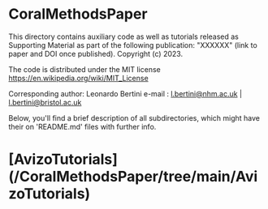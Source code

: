 # CoralMethodsPaper

This directory contains auxiliary code as well as tutorials released as Supporting Material as part of the following publication:
"XXXXXX" (link to paper and DOI once published).
Copyright (c) 2023.

The code is distributed under the MIT license https://en.wikipedia.org/wiki/MIT_License

Corresponding author: Leonardo Bertini 
e-mail :  l.bertini@nhm.ac.uk  | l.bertini@bristol.ac.uk

Below, you'll find a brief description of all subdirectories, which might have their on 'README.md' files with further info.


# [AvizoTutorials] (/CoralMethodsPaper/tree/main/AvizoTutorials)